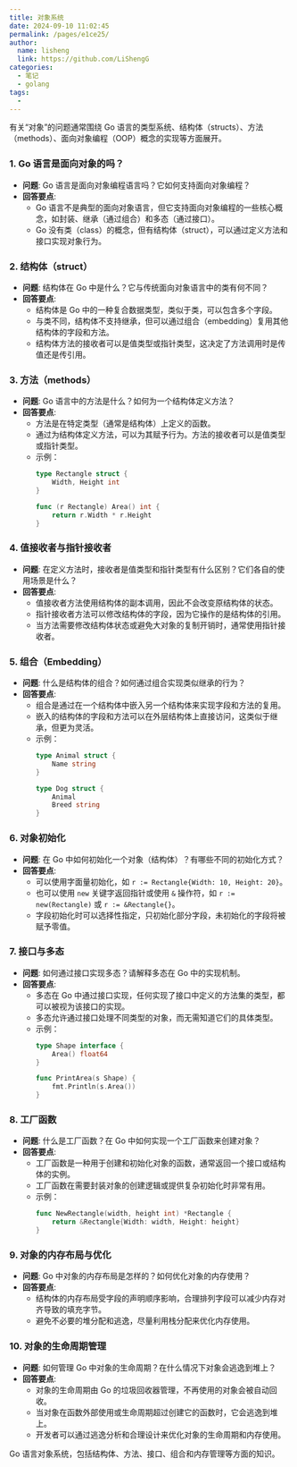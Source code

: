 ```yaml
---
title: 对象系统
date: 2024-09-10 11:02:45
permalink: /pages/e1ce25/
author: 
  name: lisheng
  link: https://github.com/LiShengG
categories: 
  - 笔记
  - golang
tags: 
  - 
---
```

有关“对象”的问题通常围绕 Go 语言的类型系统、结构体（structs）、方法（methods）、面向对象编程（OOP）概念的实现等方面展开。

### 1. **Go 语言是面向对象的吗？**
   - **问题**: Go 语言是面向对象编程语言吗？它如何支持面向对象编程？
   - **回答要点**:
     - Go 语言不是典型的面向对象语言，但它支持面向对象编程的一些核心概念，如封装、继承（通过组合）和多态（通过接口）。
     - Go 没有类（class）的概念，但有结构体（struct），可以通过定义方法和接口实现对象行为。

### 2. **结构体（struct）**
   - **问题**: 结构体在 Go 中是什么？它与传统面向对象语言中的类有何不同？
   - **回答要点**:
     - 结构体是 Go 中的一种复合数据类型，类似于类，可以包含多个字段。
     - 与类不同，结构体不支持继承，但可以通过组合（embedding）复用其他结构体的字段和方法。
     - 结构体方法的接收者可以是值类型或指针类型，这决定了方法调用时是传值还是传引用。

### 3. **方法（methods）**
   - **问题**: Go 语言中的方法是什么？如何为一个结构体定义方法？
   - **回答要点**:
     - 方法是在特定类型（通常是结构体）上定义的函数。
     - 通过为结构体定义方法，可以为其赋予行为。方法的接收者可以是值类型或指针类型。
     - 示例：
       ```go
       type Rectangle struct {
           Width, Height int
       }

       func (r Rectangle) Area() int {
           return r.Width * r.Height
       }
       ```

### 4. **值接收者与指针接收者**
   - **问题**: 在定义方法时，接收者是值类型和指针类型有什么区别？它们各自的使用场景是什么？
   - **回答要点**:
     - 值接收者方法使用结构体的副本调用，因此不会改变原结构体的状态。
     - 指针接收者方法可以修改结构体的字段，因为它操作的是结构体的引用。
     - 当方法需要修改结构体状态或避免大对象的复制开销时，通常使用指针接收者。

### 5. **组合（Embedding）**
   - **问题**: 什么是结构体的组合？如何通过组合实现类似继承的行为？
   - **回答要点**:
     - 组合是通过在一个结构体中嵌入另一个结构体来实现字段和方法的复用。
     - 嵌入的结构体的字段和方法可以在外层结构体上直接访问，这类似于继承，但更为灵活。
     - 示例：
       ```go
       type Animal struct {
           Name string
       }

       type Dog struct {
           Animal
           Breed string
       }
       ```

### 6. **对象初始化**
   - **问题**: 在 Go 中如何初始化一个对象（结构体）？有哪些不同的初始化方式？
   - **回答要点**:
     - 可以使用字面量初始化，如 `r := Rectangle{Width: 10, Height: 20}`。
     - 也可以使用 `new` 关键字返回指针或使用 `&` 操作符，如 `r := new(Rectangle)` 或 `r := &Rectangle{}`。
     - 字段初始化时可以选择性指定，只初始化部分字段，未初始化的字段将被赋予零值。

### 7. **接口与多态**
   - **问题**: 如何通过接口实现多态？请解释多态在 Go 中的实现机制。
   - **回答要点**:
     - 多态在 Go 中通过接口实现，任何实现了接口中定义的方法集的类型，都可以被视为该接口的实现。
     - 多态允许通过接口处理不同类型的对象，而无需知道它们的具体类型。
     - 示例：
       ```go
       type Shape interface {
           Area() float64
       }

       func PrintArea(s Shape) {
           fmt.Println(s.Area())
       }
       ```

### 8. **工厂函数**
   - **问题**: 什么是工厂函数？在 Go 中如何实现一个工厂函数来创建对象？
   - **回答要点**:
     - 工厂函数是一种用于创建和初始化对象的函数，通常返回一个接口或结构体的实例。
     - 工厂函数在需要封装对象的创建逻辑或提供复杂初始化时非常有用。
     - 示例：
       ```go
       func NewRectangle(width, height int) *Rectangle {
           return &Rectangle{Width: width, Height: height}
       }
       ```

### 9. **对象的内存布局与优化**
   - **问题**: Go 中对象的内存布局是怎样的？如何优化对象的内存使用？
   - **回答要点**:
     - 结构体的内存布局受字段的声明顺序影响，合理排列字段可以减少内存对齐导致的填充字节。
     - 避免不必要的堆分配和逃逸，尽量利用栈分配来优化内存使用。

### 10. **对象的生命周期管理**
   - **问题**: 如何管理 Go 中对象的生命周期？在什么情况下对象会逃逸到堆上？
   - **回答要点**:
     - 对象的生命周期由 Go 的垃圾回收器管理，不再使用的对象会被自动回收。
     - 当对象在函数外部使用或生命周期超过创建它的函数时，它会逃逸到堆上。
     - 开发者可以通过逃逸分析和合理设计来优化对象的生命周期和内存使用。

Go 语言对象系统，包括结构体、方法、接口、组合和内存管理等方面的知识。